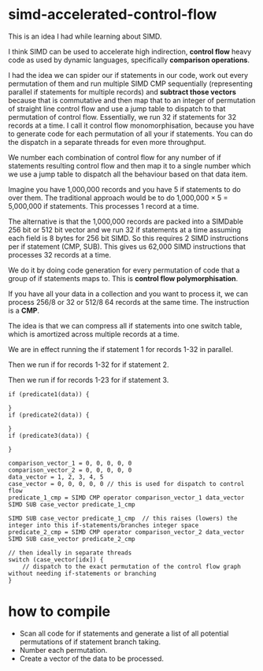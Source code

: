 # simd-accelerated-control-flow

This is an idea I had while learning about SIMD.

I think SIMD can be used to accelerate high indirection, **control flow** heavy code as used by dynamic languages, specifically **comparison operations**.

I had the idea we can spider our if statements in our code, work out every permutation of them and run multiple SIMD CMP sequentially (representing parallel if statements for multiple records) and **subtract those vectors** because that is commutative and then map that to an integer of permutation of straight line control flow and use a jump table to dispatch to that permutation of control flow. Essentially, we run 32 if statements for 32 records at a time. I call it control flow monomorphisation, because you have to generate code for each permutation of all your if statements. You can do the dispatch in a separate threads for even more throughput.

We number each combination of control flow for any number of if statements resulting control flow and then map it to a single number which we use a jump table to dispatch all the behaviour based on that data item.

Imagine you have 1,000,000 records and you have 5 if statements to do over them. The traditional approach would be to do 1,000,000 × 5 = 5,000,000 if statements. This processes 1 record at a time.

The alternative is that the 1,000,000 records are packed into a SIMDable 256 bit or 512 bit vector and we run 32 if statements at a time assuming each field is 8 bytes for 256 bit SIMD. So this requires 2 SIMD instructions per if statement (CMP, SUB). This gives us 62,000 SIMD instructions that processes 32 records at a time.

We do it by doing code generation for every permutation of code that a group of if statements maps to. This is **control flow polymorphisation**.

If you have all your data in a collection and you want to process it, we can process 256/8 or 32 or 512/8 64 records at the same time. The instruction is a **CMP**.

The idea is that we can compress all if statements into one switch table, which is amortized across multiple records at a time.

We are in effect running the if statement 1 for records 1-32 in parallel.

Then we run if for records 1-32 for if statement 2.

Then we run if for records 1-23 for if statement 3.

```
if (predicate1(data)) {

}
if (predicate2(data)) {

}
if (predicate3(data)) {

}
```

```
comparison_vector_1 = 0, 0, 0, 0, 0
comparison_vector_2 = 0, 0, 0, 0, 0
data_vector = 1, 2, 3, 4, 5
case_vector = 0, 0, 0, 0, 0 // this is used for dispatch to control flow
predicate_1_cmp = SIMD CMP operator comparison_vector_1 data_vector
SIMD SUB case_vector predicate_1_cmp

SIMD SUB case_vector predicate_1_cmp  // this raises (lowers) the integer into this if-statements/branches integer space
predicate_2_cmp = SIMD CMP operator comparison_vector_2 data_vector
SIMD SUB case_vector predicate_2_cmp

// then ideally in separate threads
switch (case_vector[idx]) {
    // dispatch to the exact permutation of the control flow graph without needing if-statements or branching
}
```

# how to compile

 * Scan all code for if statements and generate a list of all potential permutations of if statement branch taking.
 * Number each permutation.
 * Create a vector of the data to be processed.

